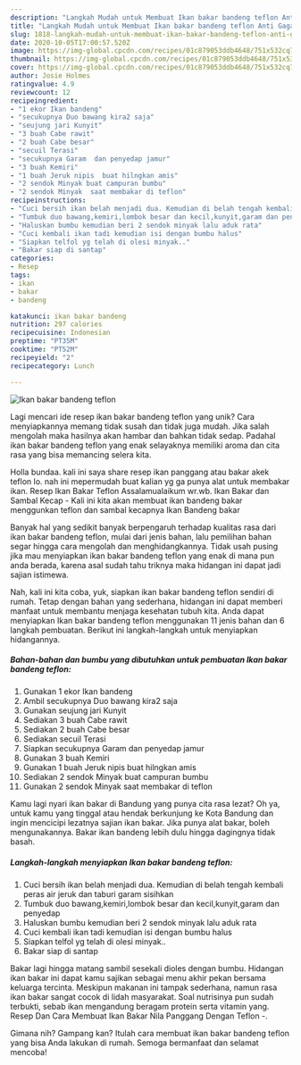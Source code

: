 ```yaml
---
description: "Langkah Mudah untuk Membuat Ikan bakar bandeng teflon Anti Gagal"
title: "Langkah Mudah untuk Membuat Ikan bakar bandeng teflon Anti Gagal"
slug: 1818-langkah-mudah-untuk-membuat-ikan-bakar-bandeng-teflon-anti-gagal
date: 2020-10-05T17:00:57.520Z
image: https://img-global.cpcdn.com/recipes/01c879053ddb4648/751x532cq70/ikan-bakar-bandeng-teflon-foto-resep-utama.jpg
thumbnail: https://img-global.cpcdn.com/recipes/01c879053ddb4648/751x532cq70/ikan-bakar-bandeng-teflon-foto-resep-utama.jpg
cover: https://img-global.cpcdn.com/recipes/01c879053ddb4648/751x532cq70/ikan-bakar-bandeng-teflon-foto-resep-utama.jpg
author: Josie Holmes
ratingvalue: 4.9
reviewcount: 12
recipeingredient:
- "1 ekor Ikan bandeng"
- "secukupnya Duo bawang kira2 saja"
- "seujung jari Kunyit"
- "3 buah Cabe rawit"
- "2 buah Cabe besar"
- "secuil Terasi"
- "secukupnya Garam  dan penyedap jamur"
- "3 buah Kemiri"
- "1 buah Jeruk nipis  buat hilngkan amis"
- "2 sendok Minyak buat campuran bumbu"
- "2 sendok Minyak  saat membakar di teflon"
recipeinstructions:
- "Cuci bersih ikan belah menjadi dua. Kemudian di belah tengah kembali peras air jeruk dan taburi garam sisihkan"
- "Tumbuk duo bawang,kemiri,lombok besar dan kecil,kunyit,garam dan penyedap"
- "Haluskan bumbu kemudian beri 2 sendok minyak lalu aduk rata"
- "Cuci kembali ikan tadi kemudian isi dengan bumbu halus"
- "Siapkan telfol yg telah di olesi minyak.."
- "Bakar siap di santap"
categories:
- Resep
tags:
- ikan
- bakar
- bandeng

katakunci: ikan bakar bandeng 
nutrition: 297 calories
recipecuisine: Indonesian
preptime: "PT35M"
cooktime: "PT52M"
recipeyield: "2"
recipecategory: Lunch

---
```



![Ikan bakar bandeng teflon](https://img-global.cpcdn.com/recipes/01c879053ddb4648/751x532cq70/ikan-bakar-bandeng-teflon-foto-resep-utama.jpg)

Lagi mencari ide resep ikan bakar bandeng teflon yang unik? Cara menyiapkannya memang tidak susah dan tidak juga mudah. Jika salah mengolah maka hasilnya akan hambar dan bahkan tidak sedap. Padahal ikan bakar bandeng teflon yang enak selayaknya memiliki aroma dan cita rasa yang bisa memancing selera kita.

Holla bundaa. kali ini saya share resep ikan panggang atau bakar akek teflon lo. nah ini mepermudah buat kalian yg ga punya alat untuk membakar ikan. Resep Ikan Bakar Teflon Assalamualaikum wr.wb. Ikan Bakar dan Sambal Kecap - Kali ini kita akan membuat ikan bandeng bakar menggunkan teflon dan sambal kecapnya Ikan Bandeng bakar

Banyak hal yang sedikit banyak berpengaruh terhadap kualitas rasa dari ikan bakar bandeng teflon, mulai dari jenis bahan, lalu pemilihan bahan segar hingga cara mengolah dan menghidangkannya. Tidak usah pusing jika mau menyiapkan ikan bakar bandeng teflon yang enak di mana pun anda berada, karena asal sudah tahu triknya maka hidangan ini dapat jadi sajian istimewa.


Nah, kali ini kita coba, yuk, siapkan ikan bakar bandeng teflon sendiri di rumah. Tetap dengan bahan yang sederhana, hidangan ini dapat memberi manfaat untuk membantu menjaga kesehatan tubuh kita. Anda dapat menyiapkan Ikan bakar bandeng teflon menggunakan 11 jenis bahan dan 6 langkah pembuatan. Berikut ini langkah-langkah untuk menyiapkan hidangannya.

<!--inarticleads1-->

##### Bahan-bahan dan bumbu yang dibutuhkan untuk pembuatan Ikan bakar bandeng teflon:

1. Gunakan 1 ekor Ikan bandeng
1. Ambil secukupnya Duo bawang kira2 saja
1. Gunakan seujung jari Kunyit
1. Sediakan 3 buah Cabe rawit
1. Sediakan 2 buah Cabe besar
1. Sediakan secuil Terasi
1. Siapkan secukupnya Garam  dan penyedap jamur
1. Gunakan 3 buah Kemiri
1. Gunakan 1 buah Jeruk nipis  buat hilngkan amis
1. Sediakan 2 sendok Minyak buat campuran bumbu
1. Gunakan 2 sendok Minyak  saat membakar di teflon


Kamu lagi nyari ikan bakar di Bandung yang punya cita rasa lezat? Oh ya, untuk kamu yang tinggal atau hendak berkunjung ke Kota Bandung dan ingin mencicipi lezatnya sajian ikan bakar. Jika punya alat bakar, boleh mengunakannya. Bakar ikan bandeng lebih dulu hingga dagingnya tidak basah. 

<!--inarticleads2-->

##### Langkah-langkah menyiapkan Ikan bakar bandeng teflon:

1. Cuci bersih ikan belah menjadi dua. Kemudian di belah tengah kembali peras air jeruk dan taburi garam sisihkan
1. Tumbuk duo bawang,kemiri,lombok besar dan kecil,kunyit,garam dan penyedap
1. Haluskan bumbu kemudian beri 2 sendok minyak lalu aduk rata
1. Cuci kembali ikan tadi kemudian isi dengan bumbu halus
1. Siapkan telfol yg telah di olesi minyak..
1. Bakar siap di santap


Bakar lagi hingga matang sambil sesekali dioles dengan bumbu. Hidangan ikan bakar ini dapat kamu sajikan sebagai menu akhir pekan bersama keluarga tercinta. Meskipun makanan ini tampak sederhana, namun rasa ikan bakar sangat cocok di lidah masyarakat. Soal nutrisinya pun sudah terbukti, sebab ikan mengandung beragam protein serta vitamin yang. Resep Dan Cara Membuat Ikan Bakar Nila Panggang Dengan Teflon -. 

Gimana nih? Gampang kan? Itulah cara membuat ikan bakar bandeng teflon yang bisa Anda lakukan di rumah. Semoga bermanfaat dan selamat mencoba!
